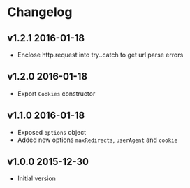 # Changelog

## v1.2.1 2016-01-18

  * Enclose http.request into try..catch to get url parse errors

## v1.2.0 2016-01-18

  * Export `Cookies` constructor

## v1.1.0 2016-01-18

  * Exposed `options` object
  * Added new options `maxRedirects`, `userAgent` and `cookie`

## v1.0.0 2015-12-30

  * Initial version

